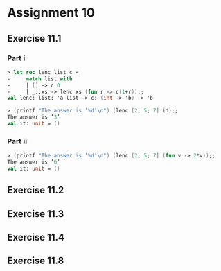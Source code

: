 # Assignment 10

## Exercise 11.1

### Part i
```fsharp
> let rec lenc list c =
-     match list with 
-     | [] -> c 0
-     | _::xs -> lenc xs (fun r -> c(1+r));;
val lenc: list: 'a list -> c: (int -> 'b) -> 'b

> (printf "The answer is ’%d’\n") (lenc [2; 5; 7] id);;
The answer is ’3’
val it: unit = ()
```

### Part ii

```fsharp
> (printf "The answer is ’%d’\n") (lenc [2; 5; 7] (fun v -> 2*v));;
The answer is ’6’
val it: unit = ()
```

## Exercise 11.2

## Exercise 11.3

## Exercise 11.4

## Exercise 11.8
